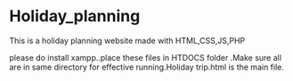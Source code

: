 # Holiday_planning
This is a holiday planning website made with HTML,CSS,JS,PHP

please do install xampp..place these files in HTDOCS folder .Make sure all are in same directory for effective running.Holiday trip.html is the main file.
